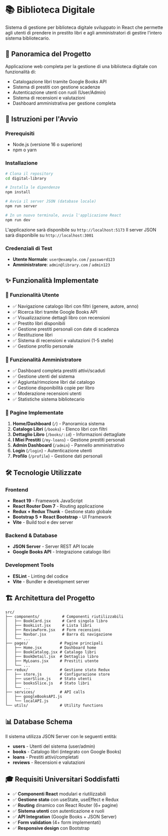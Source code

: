 # 📚 Biblioteca Digitale

Sistema di gestione per biblioteca digitale sviluppato in React che permette agli utenti di prendere in prestito libri e agli amministratori di gestire l'intero sistema bibliotecario.

## 🎯 Panoramica del Progetto

Applicazione web completa per la gestione di una biblioteca digitale con funzionalità di:
- Catalogazione libri tramite Google Books API
- Sistema di prestiti con gestione scadenze
- Autenticazione utenti con ruoli (User/Admin)
- Sistema di recensioni e valutazioni
- Dashboard amministrativa per gestione completa

## 🚀 Istruzioni per l'Avvio

### Prerequisiti
- Node.js (versione 16 o superiore)
- npm o yarn

### Installazione
```bash
# Clona il repository
cd digital-library

# Installa le dipendenze
npm install

# Avvia il server JSON (database locale)
npm run server

# In un nuovo terminale, avvia l'applicazione React
npm run dev
```

L'applicazione sarà disponibile su `http://localhost:5173`
Il server JSON sarà disponibile su `http://localhost:3001`

### Credenziali di Test
- **Utente Normale**: `user@example.com` / `password123`
- **Amministratore**: `admin@library.com` / `admin123`

## ✨ Funzionalità Implementate

### 👤 Funzionalità Utente
- ✅ Navigazione catalogo libri con filtri (genere, autore, anno)
- ✅ Ricerca libri tramite Google Books API
- ✅ Visualizzazione dettagli libro con recensioni
- ✅ Prestito libri disponibili
- ✅ Gestione prestiti personali con date di scadenza
- ✅ Restituzione libri
- ✅ Sistema di recensioni e valutazioni (1-5 stelle)
- ✅ Gestione profilo personale

### 🔧 Funzionalità Amministratore
- ✅ Dashboard completa prestiti attivi/scaduti
- ✅ Gestione utenti del sistema
- ✅ Aggiunta/rimozione libri dal catalogo
- ✅ Gestione disponibilità copie per libro
- ✅ Moderazione recensioni utenti
- ✅ Statistiche sistema bibliotecario

### 📱 Pagine Implementate
1. **Home/Dashboard** (`/`) - Panoramica sistema
2. **Catalogo Libri** (`/books`) - Elenco libri con filtri
3. **Dettaglio Libro** (`/books/:id`) - Informazioni dettagliate
4. **I Miei Prestiti** (`/my-loans`) - Gestione prestiti personali
5. **Admin Dashboard** (`/admin`) - Pannello amministrativo
6. **Login** (`/login`) - Autenticazione utenti
7. **Profilo** (`/profile`) - Gestione dati personali

## 🛠️ Tecnologie Utilizzate

### Frontend
- **React 19** - Framework JavaScript
- **React Router Dom 7** - Routing applicazione
- **Redux + Redux Thunk** - Gestione stato globale
- **Bootstrap 5 + React Bootstrap** - UI Framework
- **Vite** - Build tool e dev server

### Backend & Database
- **JSON Server** - Server REST API locale
- **Google Books API** - Integrazione catalogo libri

### Development Tools
- **ESLint** - Linting del codice
- **Vite** - Bundler e development server

## 🏗️ Architettura del Progetto

```
src/
├── components/          # Componenti riutilizzabili
│   ├── BookCard.jsx     # Card singolo libro
│   ├── BookList.jsx     # Lista libri
│   ├── ReviewForm.jsx   # Form recensioni
│   ├── Navbar.jsx       # Barra di navigazione
│   └── ...
├── pages/              # Pagine principali
│   ├── Home.jsx        # Dashboard home
│   ├── BookCatalog.jsx # Catalogo libri
│   ├── BookDetail.jsx  # Dettaglio libro
│   ├── MyLoans.jsx     # Prestiti utente
│   └── ...
├── redux/              # Gestione stato Redux
│   ├── store.js        # Configurazione store
│   ├── userSlice.js    # Stato utenti
│   ├── booksSlice.js   # Stato libri
│   └── ...
├── services/           # API calls
│   ├── googleBooksAPI.js
│   └── localAPI.js
└── utils/              # Utility functions
```

## 📊 Database Schema

Il sistema utilizza JSON Server con le seguenti entità:
- **users** - Utenti del sistema (user/admin)
- **books** - Catalogo libri (integrato con Google Books)
- **loans** - Prestiti attivi/completati
- **reviews** - Recensioni e valutazioni

## 🎓 Requisiti Universitari Soddisfatti

- ✅ **Componenti React** modulari e riutilizzabili
- ✅ **Gestione stato** con useState, useEffect e Redux
- ✅ **Routing** dinamico con React Router (6+ pagine)
- ✅ **Sistema utenti** con autenticazione e ruoli
- ✅ **API Integration** (Google Books + JSON Server)
- ✅ **Form validation** (4+ form implementati)
- ✅ **Responsive design** con Bootstrap